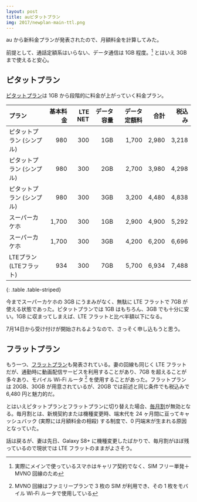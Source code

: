 ```yaml
---
layout: post
title: auピタットプラン
img: 2017/newplan-main-ttl.png
---
```


au から新料金プランが発表されたので、月額料金を計算してみた。

前提として、通話定額系はいらない、データ通信は 1GB 程度。[^1] とはいえ 3GB まで使えると安心。

## ピタットプラン

[ピタットプラン](https://www.au.com/mobile/charge/smartphone/plan/pitatto/)は 1GB から段階的に料金が上がっていく料金プラン。

|プラン|基本料金|LTE NET|データ容量|データ定額料|合計|税込み|
|:-|-:|-:|-:|-:|-:|-:|
|ピタットプラン (シンプル)|980|300|1GB|1,700|2,980|3,218|
|ピタットプラン (シンプル)|980|300|2GB|2,700|3,980|4,298|
|ピタットプラン (シンプル)|980|300|3GB|3,200|4,480|4,838|
|スーパーカケホ|1,700|300|1GB|2,900|4,900|5,292|
|スーパーカケホ|1,700|300|3GB|4,200|6,200|6,696|
|LTEプラン (LTEフラット)|934|300|7GB|5,700|6,934|7,488|
{: .table .table-striped}

今までスーパーカケホの 3GB にうまみがなく、無駄に LTE フラットで 7GB が使える状態であった。ピタットプランでは 1GB はもちろん、3GB でも十分に安い。1GB に収まってしまえば、LTE フラットと比べ半額以下になる。

7月14日から受け付けが開始されるようなので、さっそく申し込もうと思う。

## フラットプラン

もう一つ、[フラットプラン](https://www.au.com/mobile/charge/smartphone/plan/flat/)も発表されている。妻の回線も同じく LTE フラットだが、通勤時に動画配信サービスを利用することがあり、7GB を超えることが多々あり、モバイル Wi-Fi ルータ [^2] を使用することがあった。フラットプランは 20GB、30GB が用意されているが、20GB では前述と同じ条件でも税込みで 6,480 円と魅力的だ。

とはいえピタットプランとフラットプランに切り替えた場合、[毎月割](https://www.au.com/mobile/charge/charge-discount/maituki-wari/)が無効となる。毎月割とは、新規契約または機種変更時、端末代を 24 ヶ月間に亘ってキャッシュバック (実際には月額料金の相殺) する制度で、0 円端末が生まれる原因となっていた。

話は戻るが、妻は先日、Galaxy S8+ に機種変更したばかりで、毎月割がほぼ残っているので現状では LTE フラットのままがよさそう。

[^1]: 実際にメインで使っているスマホはキャリア契約でなく、SIM フリー単発＋MVNO 回線のため
[^2]: MVNO 回線はファミリープランで 3 枚の SIM が利用でき、その 1 枚をモバイル Wi-Fi ルータで使用している
